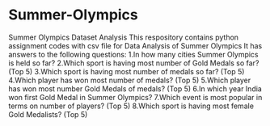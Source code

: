 # Summer-Olympics
Summer Olympics Dataset Analysis
This respository contains python assignment codes with csv file for Data Analysis of Summer Olympics It has answers to the following questions:
1.In how many cities Summer Olympics is held so far? 2.Which sport is having most number of Gold Medals so far? (Top 5)
3.Which sport is having most number of medals so far? (Top 5) 4.Which player has won most number of medals? (Top 5)
5.Which player has won most number Gold Medals of medals? (Top 5) 6.In which year India won first Gold Medal in Summer Olympics?
7.Which event is most popular in terms on number of players? (Top 5) 8.Which sport is having most female Gold Medalists? (Top 5)
